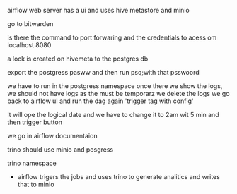 airflow web server
has a ui and uses hive metastore and minio

go to bitwarden

is there the command to port forwaring and the credentials to acess om localhost 8080


a lock is created on hivemeta to the postgres db


export the postgress pasww
and then run psq;with that psswoord

we have to run in the postgress namespace
once there we show the logs, we should not have logs as the must be temporarz
we delete the logs
we go back to airflow uI and run the dag again 'trigger tag with config'

it will ope the logical date and we have to change it to 2am wit 5 min and then trigger button


we go in airflow documentaion


trino should use minio and posgress



trino namespace
- airflow trigers the jobs and uses trino to generate analitics and writes that to minio

